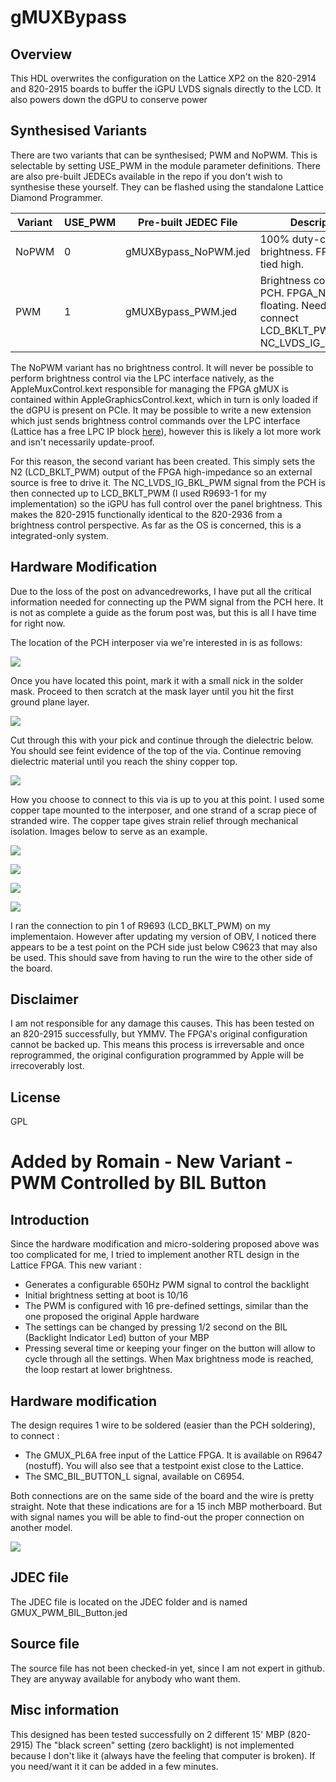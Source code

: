 # gMUXBypass

## Overview
This HDL overwrites the configuration on the Lattice XP2 on the 820-2914 and 820-2915 boards to buffer the iGPU LVDS signals directly to the LCD. It also powers down the dGPU to conserve power

## Synthesised Variants
There are two variants that can be synthesised; PWM and NoPWM. This is selectable by setting USE_PWM in the module parameter definitions. There are also pre-built JEDECs available in the repo if you don't wish to synthesise these yourself. They can be flashed using the standalone Lattice Diamond Programmer.

| Variant | USE_PWM | Pre-built JEDEC File |  Description |
| ------ | ------ | ------ | ------ |
| NoPWM | 0 | gMUXBypass_NoPWM.jed | 100% duty-cycle brightness. FPGA_N2 is tied high. |
| PWM | 1 | gMUXBypass_PWM.jed | Brightness controlled by PCH. FPGA_N2 is tied floating. Need to connect LCD_BKLT_PWM to NC_LVDS_IG_BKL_PWM. |

The NoPWM variant has no brightness control. It will never be possible to perform brightness control via the LPC interface natively, as the AppleMuxControl.kext responsible for managing the FPGA gMUX is contained within AppleGraphicsControl.kext, which in turn is only loaded if the dGPU is present on PCIe. It may be possible to write a new extension which just sends brightness control commands over the LPC interface (Lattice has a free LPC IP block [here](http://www.latticesemi.com/en/Products/DesignSoftwareAndIP/IntellectualProperty/ReferenceDesigns/ReferenceDesigns02/LPCBusController)), however this is likely a lot more work and isn't necessarily update-proof.

For this reason, the second variant has been created. This simply sets the N2 (LCD_BKLT_PWM) output of the FPGA high-impedance so an external source is free to drive it. The NC_LVDS_IG_BKL_PWM signal from the PCH is then connected up to LCD_BKLT_PWM (I used R9693-1 for my implementation) so the iGPU has full control over the panel brightness. This makes the 820-2915 functionally identical to the 820-2936 from a brightness control perspective. As far as the OS is concerned, this is a integrated-only system.

## Hardware Modification
Due to the loss of the post on advancedreworks, I have put all the critical information needed for connecting up the PWM signal from the PCH here. It is not as complete a guide as the forum post was, but this is all I have time for right now.

The location of the PCH interposer via we're interested in is as follows:

![](https://i.imgur.com/KAq5CQj.jpg)

Once you have located this point, mark it with a small nick in the solder mask. Proceed to then scratch at the mask layer until you hit the first ground plane layer.

![](https://i.imgur.com/BsqFgd3.jpg)

Cut through this with your pick and continue through the dielectric below. You should see feint evidence of the top of the via. Continue removing dielectric material until you reach the shiny copper top.

![](https://i.imgur.com/Cy9zhGx.jpg)

How you choose to connect to this via is up to you at this point. I used some copper tape mounted to the interposer, and one strand of a scrap piece of stranded wire. The copper tape gives strain relief through mechanical isolation. Images below to serve as an example.

![](https://i.imgur.com/EXfDMqz.jpg)

![](https://i.imgur.com/kMBgHvU.jpg)

![](https://i.imgur.com/sYzBekX.jpg)

![](https://i.imgur.com/qrKkgje.jpg)

I ran the connection to pin 1 of R9693 (LCD_BKLT_PWM) on my implementaion. However after updating my version of OBV, I noticed there appears to be a test point on the PCH side just below C9623 that may also be used. This should save from having to run the wire to the other side of the board.

## Disclaimer
I am not responsible for any damage this causes. This has been tested on an 820-2915 successfully, but YMMV. The FPGA's original configuration cannot be backed up. This means this process is irreversable and once reprogrammed, the original configuration programmed by Apple will be irrecoverably lost.

## License
GPL

# Added by Romain - New Variant - PWM Controlled by BIL Button

## Introduction
Since the hardware modification and micro-soldering proposed above was too complicated for me, I tried to implement another RTL design in the Lattice FPGA.
This new variant : 
- Generates a configurable 650Hz PWM signal to control the backlight
- Initial brightness setting at boot is 10/16
- The PWM is configured with 16 pre-defined settings, similar than the one proposed the original Apple hardware
- The settings can be changed by pressing 1/2 second on the BIL (Backlight Indicator Led) button of your MBP
- Pressing several time or keeping your finger on the button will allow to cycle through all the settings. When Max brightness mode is reached, the loop restart at lower brightness.

## Hardware modification
The design requires 1 wire to be soldered (easier than the PCH soldering), to connect : 
- The GMUX_PL6A free input of the Lattice FPGA. It is available on R9647 (nostuff). You will also see that a testpoint exist close to the Lattice.
- The SMC_BIL_BUTTON_L signal, available on C6954.

Both connections are on the same side of the board and the wire is pretty straight.
Note that these indications are for a 15 inch MBP motherboard. But with signal names you will be able to find-out the proper connection on another model.

![](https://i.imgur.com/4O0boMl.png)

## JDEC file
The JDEC file is located on the JDEC folder and is named GMUX_PWM_BIL_Button.jed

## Source file
The source file has not been checked-in yet, since I am not expert in github.
They are anyway available for anybody who want them.

## Misc information
This designed has been tested successfully on 2 different 15' MBP (820-2915)
The "black screen" setting (zero backlight) is not implemented because I don't like it (always have the feeling that computer is broken). If you need/want it it can be added in a few minutes.


